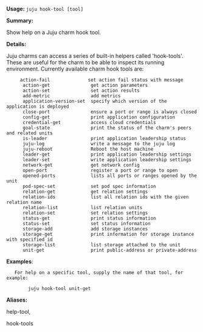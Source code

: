 **Usage:** `juju hook-tool [tool]`

**Summary:**

Show help on a Juju charm hook tool.

**Details:**

Juju charms can access a series of built-in helpers called 'hook-tools'. These are useful for the charm to be able to inspect its running environment. Currently available charm hook tools are:

         action-fail              set action fail status with message
          action-get               get action parameters
          action-set               set action results
          add-metric               add metrics
          application-version-set  specify which version of the application is deployed
          close-port               ensure a port or range is always closed
          config-get               print application configuration
          credential-get           access cloud credentials
          goal-state               print the status of the charm's peers and related units
          is-leader                print application leadership status
          juju-log                 write a message to the juju log
          juju-reboot              Reboot the host machine
          leader-get               print application leadership settings
          leader-set               write application leadership settings
          network-get              get network config
          open-port                register a port or range to open
          opened-ports             lists all ports or ranges opened by the unit
          pod-spec-set             set pod spec information
          relation-get             get relation settings
          relation-ids             list all relation ids with the given relation name
          relation-list            list relation units
          relation-set             set relation settings
          status-get               print status information
          status-set               set status information
          storage-add              add storage instances
          storage-get              print information for storage instance with specified id
          storage-list             list storage attached to the unit
          unit-get                 print public-address or private-address
**Examples**:

       For help on a specific tool, supply the name of that tool, for example:

            juju hook-tool unit-get
**Aliases:**

help-tool,

hook-tools
